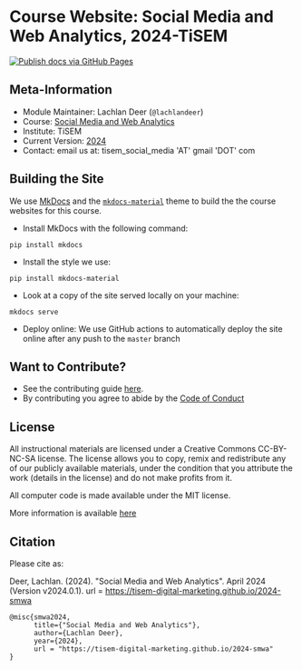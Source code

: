 # Course Website: Social Media and Web Analytics, 2024-TiSEM

[![Publish docs via GitHub Pages](https://github.com/tisem-digital-marketing/2024-smwa/actions/workflows/deploy.yml/badge.svg)](https://github.com/tisem-digital-marketing/2024-smwa/actions/workflows/deploy.yml)
<!-- [![DOI](https://zenodo.org/badge/DOI/10.5281/zenodo.6624035.svg)](https://doi.org/10.5281/zenodo.6624035) -->

## Meta-Information

*   Module Maintainer: Lachlan Deer (`@lachlandeer`)
*   Course: [Social Media and Web Analytics](https://uvt.osiris-student.nl/onderwijscatalogus/extern/cursus?collegejaar=huidig&taal=en&cursuscode=300459-M-6)
*   Institute: TiSEM
*   Current Version: [2024](https://tisem-digital-marketing.github.io/2024-smwa)
* Contact: email us at: tisem_social_media 'AT' gmail 'DOT' com

## Building the Site

We use [MkDocs](https://www.mkdocs.org/) and the [`mkdocs-material`](https://squidfunk.github.io/mkdocs-material/) theme to build the the course websites for this course.

* Install MkDocs with the following command:
```{.bash, id:"j29ie3c7"}
pip install mkdocs
```
* Install the style we use:
```{.bash, id:"j29ie3c7"}
pip install mkdocs-material
```
* Look at a copy of the site served locally on your machine:
```{.bash, id:"j29ie3c7"}
mkdocs serve
```
* Deploy online: We use GitHub actions to automatically deploy the site online after any push to the `master` branch 


## Want to Contribute?

* See the contributing guide [here](CONTRIBUTING.md).
* By contributing you agree to abide by the [Code of Conduct](CONDUCT.md)

## License

All instructional materials are licensed under a Creative Commons CC-BY-NC-SA license. The license allows you to copy, remix and redistribute any of our publicly available materials, under the condition that you attribute the work (details in the license) and do not make profits from it. 

All computer code is made available under the MIT license.

More information is available [here](LICENSE.md)

## Citation

Please cite as: 

Deer, Lachlan. (2024).
"Social Media and Web Analytics".
April 2024 (Version v2024.0.1). url = https://tisem-digital-marketing.github.io/2024-smwa

```
@misc{smwa2024,
      title={"Social Media and Web Analytics"},
      author={Lachlan Deer},
      year={2024},
      url = "https://tisem-digital-marketing.github.io/2024-smwa"
}
```
